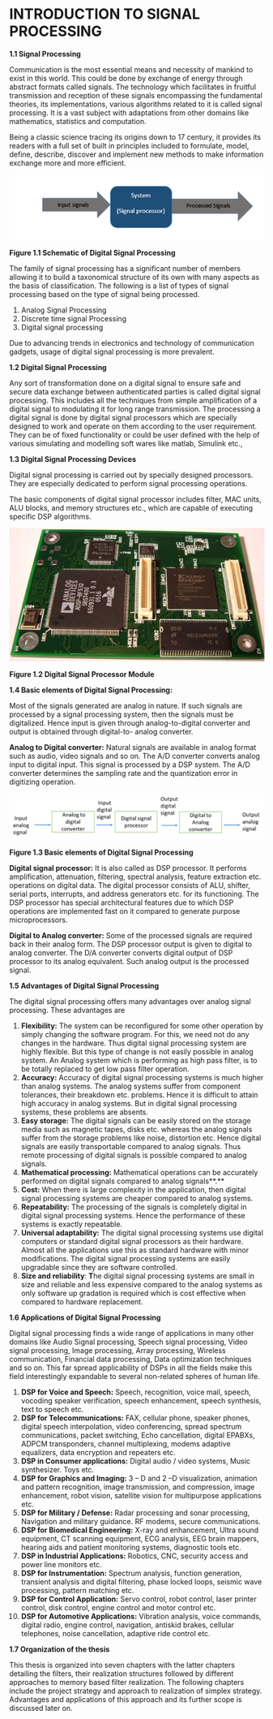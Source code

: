# INTRODUCTION TO SIGNAL PROCESSING

**1.1 Signal Processing**

Communication is the most essential means and necessity of mankind to exist in this world. This could be done by exchange of energy through abstract formats called signals. The technology which facilitates in fruitful transmission and reception of these signals encompassing the fundamental theories, its implementations, various algorithms related to it is called signal processing. It is a vast subject with adaptations from other domains like mathematics, statistics and computation.

Being a classic science tracing its origins down to 17 century, it provides its readers with a full set of built in principles included to formulate, model, define, describe, discover and implement new methods to make information exchange more and more efficient.

![](<../.gitbook/assets/0 (8).png>)

**Figure 1.1 Schematic of Digital Signal Processing**

The family of signal processing has a significant number of members allowing it to build a taxonomical structure of its own with many aspects as the basis of classification. The following is a list of types of signal processing based on the type of signal being processed.

1. Analog Signal Processing
2. Discrete time signal Processing
3. Digital signal processing

&#x20;Due to advancing trends in electronics and technology of communication gadgets, usage of digital signal processing is more prevalent.

&#x20;**1.2 Digital Signal Processing**

Any sort of transformation done on a digital signal to ensure safe and secure data exchange between authenticated parties is called digital signal processing. This includes all the techniques from simple amplification of a digital signal to modulating it for long range transmission. The processing a digital signal is done by digital signal processors which are specially designed to work and operate on them according to the user requirement. They can be of fixed functionality or could be user defined with the help of various simulating and modelling soft wares like matlab, Simulink etc.,

**1.3 Digital Signal Processing Devices**

Digital signal processing is carried out by specially designed processors. They are especially dedicated to perform signal processing operations.

The basic components of digital signal processor includes filter, MAC units, ALU blocks, and memory structures etc., which are capable of executing specific DSP algorithms.

![](<../.gitbook/assets/1 (8).png>)

**Figure 1.2 Digital Signal Processor Module**

**1.4 Basic elements of Digital Signal Processing:**

Most of the signals generated are analog in nature. If such signals are processed by a signal processing system, then the signals must be digitalized. Hence input is given through analog-to-digital converter and output is obtained through digital-to- analog converter.

**Analog to Digital converter:** Natural signals are available in analog format such as audio, video signals and so on. The A/D converter converts analog input to digital input. This signal is processed by a DSP system. The A/D converter determines the sampling rate and the quantization error in digitizing operation.

![](<../.gitbook/assets/2 (7).png>)

&#x20;**Figure 1.3 Basic elements of Digital Signal Processing**

**Digital signal processor:** It is also called as DSP processor. It performs amplification, attenuation, filtering, spectral analysis, feature extraction etc. operations on digital data. The digital processor consists of ALU, shifter, serial ports, interrupts, and address generators etc. for its functioning. The DSP processor has special architectural features due to which DSP operations are implemented fast on it compared to generate purpose microprocessors.

**Digital to Analog converter:** Some of the processed signals are required back in their analog form. The DSP processor output is given to digital to analog converter. The D/A converter converts digital output of DSP processor to its analog equivalent. Such analog output is the processed signal.

**1.5 Advantages of Digital Signal Processing**

The digital signal processing offers many advantages over analog signal processing. These advantages are

1. **Flexibility:** The system can be reconfigured for some other operation by simply changing the software program. For this, we need not do any changes in the hardware. Thus digital signal processing system are highly flexible. But this type of change is not easily possible in analog system. An Analog system which is performing as high pass filter, is to be totally replaced to get low pass filter operation.
2. **Accuracy:** Accuracy of digital signal processing systems is much higher than analog systems. The analog systems suffer from component tolerances, their breakdown etc. problems. Hence it is difficult to attain high accuracy in analog systems. But in digital signal processing systems, these problems are absents.
3. **Easy storage:** The digital signals can be easily stored on the storage media such as magnetic tapes, disks etc. whereas the analog signals suffer from the storage problems like noise, distortion etc. Hence digital signals are easily transportable compared to analog signals. Thus remote processing of digital signals is possible compared to analog signals.
4. **Mathematical processing:** Mathematical operations can be accurately performed on digital signals compared to analog signals**.**
5. **Cost:** When there is large complexity in the application, then digital signal processing systems are cheaper compared to analog systems.
6. **Repeatability:** The processing of the signals is completely digital in digital signal processing systems. Hence the performance of these systems is exactly repeatable.
7. **Universal adaptability:** The digital signal processing systems use digital computers or standard digital signal processors as their hardware. Almost all the applications use this as standard hardware with minor modifications. The digital signal processing systems are easily upgradable since they are software controlled.
8. **Size and reliability**: **T**he digital signal processing systems are small in size and reliable and less expensive compared to the analog systems as only software up gradation is required which is cost effective when compared to hardware replacement.

**1.6 Applications of Digital Signal Processing**

&#x20;Digital signal processing finds a wide range of applications in many other domains like Audio Signal processing, Speech signal processing, Video signal processing, Image processing, Array processing, Wireless communication, Financial data processing, Data optimization techniques and so on. This far spread applicability of DSPs in all the fields make this field interestingly expandable to several non-related spheres of human life.

1. **DSP for Voice and Speech:** Speech, recognition, voice mail, speech, vocoding speaker verification, speech enhancement, speech synthesis, text to speech etc.
2. **DSP for Telecommunications:** FAX, cellular phone, speaker phones, digital speech interpolation, video conferencing, spread spectrum communications, packet switching, Echo cancellation, digital EPABXs, ADPCM transponders, channel multiplexing, modems adaptive equalizers, data encryption and repeaters etc.
3. **DSP in Consumer applications:** Digital audio / video systems, Music synthesizer. Toys etc.
4. **DSP for Graphics and Imaging:** 3 – D and 2 –D visualization, animation and pattern recognition, image transmission, and compression, image enhancement, robot vision, satellite vision for multipurpose applications etc.
5. **DSP for Military / Defense:** Radar processing and sonar processing, Navigation and military guidance. RF modems, secure communications.
6. **DSP for Biomedical Engineering:** X-ray and enhancement, Ultra sound equipment, CT scanning equipment, ECG analysis, EEG brain mappers, hearing aids and patient monitoring systems, diagnostic tools etc.
7. **DSP in Industrial Applications:** Robotics, CNC, security access and power line monitors etc.
8. **DSP for Instrumentation:** Spectrum analysis, function generation, transient analysis and digital filtering, phase locked loops, seismic wave processing, pattern matching etc.
9. **DSP for Control Application:** Servo control, robot control, laser printer control, disk control, engine control and motor control etc.
10. **DSP for Automotive Applications:** Vibration analysis, voice commands, digital radio, engine control, navigation, antiskid brakes, cellular telephones, noise cancellation, adaptive ride control etc.

**1.7 Organization of the thesis**

This thesis is organized into seven chapters with the latter chapters detailing the filters, their realization structures followed by different approaches to memory based filter realization. The following chapters include the project strategy and approach to realization of simplex strategy. Advantages and applications of this approach and its further scope is discussed later on.
